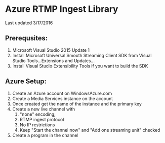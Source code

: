 # Azure RTMP Ingest Library
Last updated 3/17/2016

## Prerequsites:
1. Microsoft Visual Studio 2015 Update 1
2. Install Microsoft Universal Smooth Streaming Client SDK from Visual Studio Tools...Extensions and Updates...
3. Install Visual Studio Extensibility Tools if you want to build the SDK

## Azure Setup:
1. Create an Azure account on WindowsAzure.com
2. Create a Media Services instance on the account
3. Once created get the name of the instance and the primary key
4. Create a new live channel with 
   1. "none" encoding, 
   2. RTMP ingest protocol
   3. No IP restrictions
   4. Keep "Start the channel now" and "Add one streaming unit" checked
5. Create a program in the channel